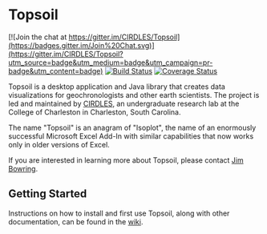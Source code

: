 Topsoil
=======

[![Join the chat at https://gitter.im/CIRDLES/Topsoil](https://badges.gitter.im/Join%20Chat.svg)](https://gitter.im/CIRDLES/Topsoil?utm_source=badge&utm_medium=badge&utm_campaign=pr-badge&utm_content=badge)
[![Build Status](https://travis-ci.org/CIRDLES/Topsoil.svg?branch=master)](https://travis-ci.org/CIRDLES/Topsoil)
[![Coverage Status](https://coveralls.io/repos/CIRDLES/topsoil/badge.svg?branch=master&service=github)](https://coveralls.io/github/CIRDLES/topsoil?branch=master)

Topsoil is a desktop application and Java library that creates data
visualizations for geochronologists and other earth scientists. The project is
led and maintained by [CIRDLES](http://cirdles.org), an undergraduate research
lab at the College of Charleston in Charleston, South Carolina.

The name "Topsoil" is an anagram of "Isoplot", the name of an enormously
successful Microsoft Excel Add-In with similar capabilities that now works
only in older versions of Excel.

If you are interested in learning more about Topsoil, please contact
[Jim Bowring](mailto://bowringj@cofc.edu).

Getting Started
---------------

Instructions on how to install and first use Topsoil, along with other
documentation, can be found in the
[wiki](https://github.com/CIRDLES/topsoil/wiki).
